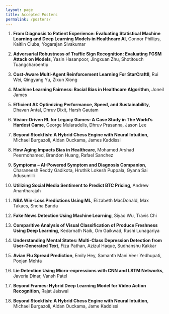 ```yaml
---
layout: page
title: Accepted Posters
permalink: /posters/
---
```


<!-- **Accepted Posters** -->

1. **From Diagnosis to Patient Experience: Evaluating Statistical Machine Learning and Deep Learning Models in Healthcare AI**, Connor Phillips, Kaitlin Ciuba, Yogarajan Sivakumar

1. **Adversarial Robustness of Traffic Sign Recognition: Evaluating FGSM Attack on Models**, Yasin Hasanpoor, Jingxuan Zhu, Shotitouch Tuangcharoentip

1. **Cost-Aware Multi-Agent Reinforcement Learning For StarCraftII**, Rui Wei, Qingyang Yu, Zixun Xiong

1. **Machine Learning Fairness: Racial Bias in Healthcare Algorithm**, Joneil James

1. **Efficient AI: Optimizing Performance, Speed, and Sustainability**, Dhavan Antal, Dhruv Dixit, Harsh Gautam
 
1. **Vision-Driven RL for Legacy Games: A Case Study in The World’s Hardest Game**, George Mularadelis, Dhruv Prasanna, Jason Lee
 
1. **Beyond Stockfish: A Hybrid Chess Engine with Neural Intuition**, Michael Burgazoli, Aidan Ouckama,   James Kaddissi

1. **How Aging Impacts Bias in Healthcare**, Mohamed Arshad Peermohamed, Brandon Huang, Rafael Sanchez
 
1. **Symptoma – AI-Powered Symptom and Diagnosis Companion**, Charaneesh Reddy Gadikota, Hruthik Lokesh Puppala, Gyana Sai Adusumilli
 
1. **Utilizing Social Media Sentiment to Predict BTC Pricing**, Andrew Anantharajah

1. **NBA Win-Loss Predictions Using ML**, Elizabeth MacDonald, Max Takacs, Sneha Banda
 
1. **Fake News Detection Using Machine Learning**, Siyao Wu, Travis Chi
 
1. **Comparitive Analysis of Visual Classification of Produce Freshness Using Deep Learning**, Kedarnath Naik, Om Gaikwad, Rushi Lunagariya

1. **Understanding Mental States: Multi-Class Depression Detection from User-Generated Text**, Fiza Pathan,  Azizul Haque, Sudhanshu Kakkar

1. **Avian Flu Spread Prediction**, Emily Hey, Samanth Mani Veer Yedhupati, Poojan Mehta
 
1. **Lie Detection Using Micro-expressions with CNN and LSTM Networks**, Javeria Dinar, Vansh Patel
 
1. **Beyond Frames: Hybrid Deep Learning Model for Video Action Recognition**, Rajat Jaiswal
 
1. **Beyond Stockfish: A Hybrid Chess Engine with Neural Intuition**,  Michael Burgazoli, Aidan Ouckama, Jame Kaddissi